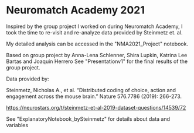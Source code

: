 # Neuromatch Academy 2021

Inspired by the group project I worked on during Neuromatch Academy, I took the time to re-visit and re-analyze data provided by Steinmetz et. al.

My detailed analysis can be accessed in the "NMA2021_Project" notebook.


Based on group project by Anna-Lena Schlenner, Shira Lupkin, Katrina Lee Bartas and Joaquin Herrero
See "Presentationv1" for the final results of the group project.

Data provided by:

Steinmetz, Nicholas A., et al. “Distributed coding of choice, action and engagement across the mouse brain.” Nature 576.7786 (2019): 266-273.

https://neurostars.org/t/steinmetz-et-al-2019-dataset-questions/14539/72

See "ExplanatoryNotebook_bySteinmetz" for details about data and variables

